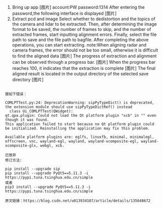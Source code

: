 1. Bring up app
[图片]
account:PW
password:1314
After entering the password,the following interface is displayed
[图片]
2. Extract pcd and image
Select whether to dedistortion and the topics of the camera and lidar to be extracted. Then, after determining the image format to be saved, the number of frames to skip, and the number of extracted frames, start inputting alignment errors. Finally, select the file path to save and the file path to bagfile. After completing the above operations, you can start extracting.
note:When aligning radar and camera frames, the error should not be too small, otherwise it is difficult to find the aligned data
[图片]
The progress of extraction and alignment can be observed through a progress bar.
[图片]
When the progress bar reaches 100, it indicates that the extraction is complete
[图片]
The final aligned result is located in the output directory of the selected save directory
[图片]
```

报如下错误：

COMLPTTest.py:24: DeprecationWarning: sipPyTypeDict() is deprecated, the extension module should use sipPyTypeDictRef() instead
  class Ui_COMLPTTest(QWidget):
qt.qpa.plugin: Could not load the Qt platform plugin "xcb" in "" even though it was found.
This application failed to start because no Qt platform plugin could be initialized. Reinstalling the application may fix this problem.
 
Available platform plugins are: eglfs, linuxfb, minimal, minimalegl, offscreen, vnc, wayland-egl, wayland, wayland-xcomposite-egl, wayland-xcomposite-glx, webgl, xcb.
 
已放弃
修订方法:

pip install --upgrade sip
pip install --upgrade PyQt5==5.11.3 -i https://pypi.tuna.tsinghua.edu.cn/simple
或者
pip3 install --upgrade PyQt5==5.11.3 -i https://pypi.tuna.tsinghua.edu.cn/simple
                        
原文链接：https://blog.csdn.net/u013934107/article/details/135648672